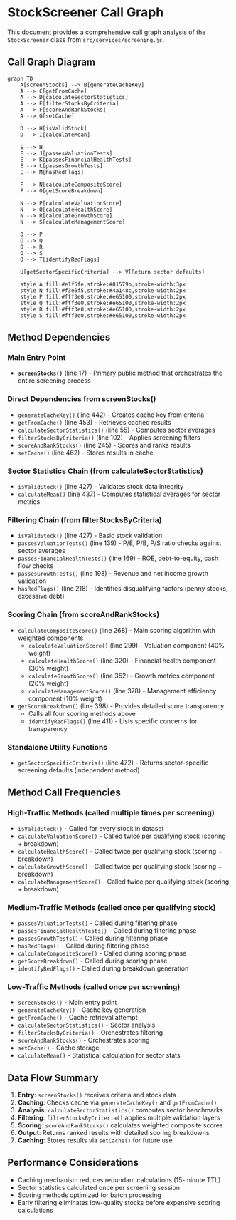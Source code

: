 # StockScreener Call Graph

This document provides a comprehensive call graph analysis of the `StockScreener` class from `src/services/screening.js`.

## Call Graph Diagram

```mermaid
graph TD
    A[screenStocks] --> B[generateCacheKey]
    A --> C[getFromCache]
    A --> D[calculateSectorStatistics]
    A --> E[filterStocksByCriteria]
    A --> F[scoreAndRankStocks]
    A --> G[setCache]

    D --> H[isValidStock]
    D --> I[calculateMean]

    E --> H
    E --> J[passesValuationTests]
    E --> K[passesFinancialHealthTests]
    E --> L[passesGrowthTests]
    E --> M[hasRedFlags]

    F --> N[calculateCompositeScore]
    F --> O[getScoreBreakdown]

    N --> P[calculateValuationScore]
    N --> Q[calculateHealthScore]
    N --> R[calculateGrowthScore]
    N --> S[calculateManagementScore]

    O --> P
    O --> Q
    O --> R
    O --> S
    O --> T[identifyRedFlags]

    U[getSectorSpecificCriteria] --> V[Return sector defaults]

    style A fill:#e1f5fe,stroke:#01579b,stroke-width:3px
    style N fill:#f3e5f5,stroke:#4a148c,stroke-width:2px
    style P fill:#fff3e0,stroke:#e65100,stroke-width:2px
    style Q fill:#fff3e0,stroke:#e65100,stroke-width:2px
    style R fill:#fff3e0,stroke:#e65100,stroke-width:2px
    style S fill:#fff3e0,stroke:#e65100,stroke-width:2px
```

## Method Dependencies

### Main Entry Point
- **`screenStocks()`** (line 17) - Primary public method that orchestrates the entire screening process

### Direct Dependencies from screenStocks()
- `generateCacheKey()` (line 442) - Creates cache key from criteria
- `getFromCache()` (line 453) - Retrieves cached results
- `calculateSectorStatistics()` (line 55) - Computes sector averages
- `filterStocksByCriteria()` (line 102) - Applies screening filters
- `scoreAndRankStocks()` (line 245) - Scores and ranks results
- `setCache()` (line 462) - Stores results in cache

### Sector Statistics Chain (from calculateSectorStatistics)
- `isValidStock()` (line 427) - Validates stock data integrity
- `calculateMean()` (line 437) - Computes statistical averages for sector metrics

### Filtering Chain (from filterStocksByCriteria)
- `isValidStock()` (line 427) - Basic stock validation
- `passesValuationTests()` (line 139) - P/E, P/B, P/S ratio checks against sector averages
- `passesFinancialHealthTests()` (line 169) - ROE, debt-to-equity, cash flow checks
- `passesGrowthTests()` (line 198) - Revenue and net income growth validation
- `hasRedFlags()` (line 218) - Identifies disqualifying factors (penny stocks, excessive debt)

### Scoring Chain (from scoreAndRankStocks)
- `calculateCompositeScore()` (line 268) - Main scoring algorithm with weighted components
  - `calculateValuationScore()` (line 299) - Valuation component (40% weight)
  - `calculateHealthScore()` (line 320) - Financial health component (30% weight)
  - `calculateGrowthScore()` (line 352) - Growth metrics component (20% weight)
  - `calculateManagementScore()` (line 378) - Management efficiency component (10% weight)
- `getScoreBreakdown()` (line 398) - Provides detailed score transparency
  - Calls all four scoring methods above
  - `identifyRedFlags()` (line 411) - Lists specific concerns for transparency

### Standalone Utility Functions
- `getSectorSpecificCriteria()` (line 472) - Returns sector-specific screening defaults (independent method)

## Method Call Frequencies

### High-Traffic Methods (called multiple times per screening)
- `isValidStock()` - Called for every stock in dataset
- `calculateValuationScore()` - Called twice per qualifying stock (scoring + breakdown)
- `calculateHealthScore()` - Called twice per qualifying stock (scoring + breakdown)
- `calculateGrowthScore()` - Called twice per qualifying stock (scoring + breakdown)
- `calculateManagementScore()` - Called twice per qualifying stock (scoring + breakdown)

### Medium-Traffic Methods (called once per qualifying stock)
- `passesValuationTests()` - Called during filtering phase
- `passesFinancialHealthTests()` - Called during filtering phase
- `passesGrowthTests()` - Called during filtering phase
- `hasRedFlags()` - Called during filtering phase
- `calculateCompositeScore()` - Called during scoring phase
- `getScoreBreakdown()` - Called during scoring phase
- `identifyRedFlags()` - Called during breakdown generation

### Low-Traffic Methods (called once per screening)
- `screenStocks()` - Main entry point
- `generateCacheKey()` - Cache key generation
- `getFromCache()` - Cache retrieval attempt
- `calculateSectorStatistics()` - Sector analysis
- `filterStocksByCriteria()` - Orchestrates filtering
- `scoreAndRankStocks()` - Orchestrates scoring
- `setCache()` - Cache storage
- `calculateMean()` - Statistical calculation for sector stats

## Data Flow Summary

1. **Entry**: `screenStocks()` receives criteria and stock data
2. **Caching**: Checks cache via `generateCacheKey()` and `getFromCache()`
3. **Analysis**: `calculateSectorStatistics()` computes sector benchmarks
4. **Filtering**: `filterStocksByCriteria()` applies multiple validation layers
5. **Scoring**: `scoreAndRankStocks()` calculates weighted composite scores
6. **Output**: Returns ranked results with detailed scoring breakdowns
7. **Caching**: Stores results via `setCache()` for future use

## Performance Considerations

- Caching mechanism reduces redundant calculations (15-minute TTL)
- Sector statistics calculated once per screening session
- Scoring methods optimized for batch processing
- Early filtering eliminates low-quality stocks before expensive scoring calculations